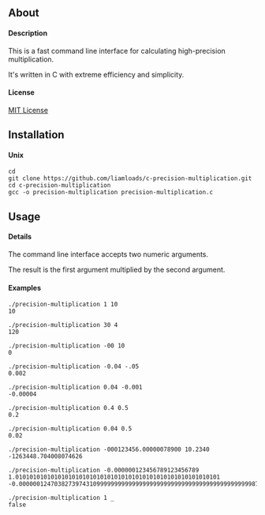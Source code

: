 ## About

#### Description
This is a fast command line interface for calculating high-precision multiplication.

It's written in C with extreme efficiency and simplicity.

#### License
[MIT License](https://github.com/liamloads/c-precision-multiplication/blob/main/LICENSE)

## Installation

#### Unix
``` console
cd
git clone https://github.com/liamloads/c-precision-multiplication.git
cd c-precision-multiplication
gcc -o precision-multiplication precision-multiplication.c
```

## Usage

#### Details

The command line interface accepts two numeric arguments.

The result is the first argument multiplied by the second argument.

#### Examples

``` console
./precision-multiplication 1 10
10

./precision-multiplication 30 4
120

./precision-multiplication -00 10
0

./precision-multiplication -0.04 -.05
0.002

./precision-multiplication 0.04 -0.001
-0.00004

./precision-multiplication 0.4 0.5
0.2

./precision-multiplication 0.04 0.5
0.02

./precision-multiplication -000123456.00000078900 10.2340
-1263448.704008074626

./precision-multiplication -0.000000123456789123456789 1.0101010101010101010101010101010101010101010101010101010101
-0.0000001247038273974310999999999999999999999999999999999999999999998752961726025689

./precision-multiplication 1 _
false
```

